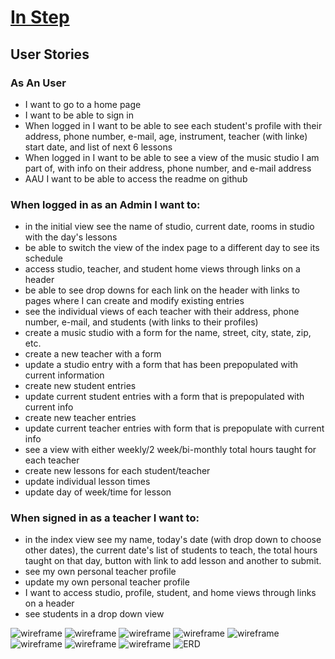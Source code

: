 
# [In Step](https://instepmusicstudiotracker.herokuapp.com/)

## User Stories

### As An User
-  I want to go to a home page
- I want to be able to sign in
- When logged in I want to be able to see each student's profile with their address, phone number, e-mail, age, instrument, teacher (with linke) start date, and list of next 6 lessons
- When logged in I want to be able to see a view of the music studio I am part of, with info on their address, phone number, and e-mail address
- AAU I want to be able to access the readme on github

### When logged in as an Admin I want to:

- in the initial view see the name of studio, current date, rooms in studio with the day's lessons
- be able to switch the view of the index page to a different day to see its schedule
- access studio, teacher, and student home views through links on a header
- be able to see drop downs for each link on the header with links to pages where I can create and modify existing entries
- see the individual views of each teacher with their address, phone number, e-mail, and students (with links to their profiles)
- create a music studio with a form for the name, street, city, state, zip, etc.
- create a new teacher with a form 
- update a studio entry with a form that has been prepopulated with current information
- create new student entries
- update current student entries with a form that is prepopulated with current info
- create new teacher entries
- update current teacher entries with form that is prepopulate with current info
- see a view with either weekly/2 week/bi-monthly total hours taught for each teacher 
- create new lessons for each student/teacher
- update individual lesson times
- update day of week/time for lesson

### When signed in as a teacher I want to:

- in the index view see my name, today's date (with drop down to choose other dates), the current date's list of students to teach, the total hours taught on that day, button with link to add lesson and another to submit.
- see my own personal teacher profile
- update my own personal teacher profile
- I want to access studio, profile, student, and home views through links on a header
- see students in a  drop down view

![wireframe](/public/images/IMG_0001.jpg)
![wireframe](/public/images/IMG_0002.jpg)
![wireframe](/public/images/IMG_0003.jpg)
![wireframe](/public/images/IMG_0004.jpg)
![wireframe](/public/images/IMG_0005.jpg)
![wireframe](/public/images/IMG_0006.jpg)
![wireframe](/public/images/IMG_0007.jpg)
![wireframe](/public/images/IMG_0008.jpg)
![ERD](/public/images/IMG_0010.jpg)

